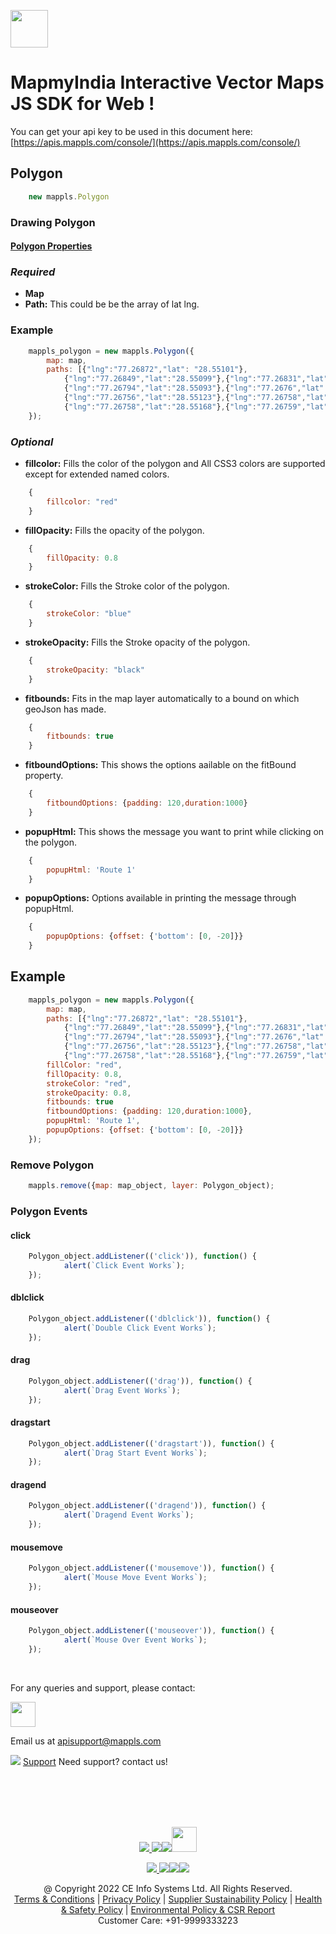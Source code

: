 [<img src="https://about.mappls.com/images/mappls-b-logo.svg" height="60"/> </p>](https://www.mapmyindia.com/api)

# MapmyIndia Interactive Vector Maps JS SDK for Web !

You can get your api key to be used in this document here: [https://apis.mappls.com/console/](https://apis.mappls.com/console/)


## Polygon

```js
	new mappls.Polygon
```

### Drawing Polygon

#### [Polygon Properties](#polygon-properties)

### *Required*

- **Map**
- **Path:** This could be be the array of lat lng.

### Example

```js
	mappls_polygon = new mappls.Polygon({
		map: map,
		paths: [{"lng":"77.26872","lat": "28.55101"},
			{"lng":"77.26849","lat":"28.55099"},{"lng":"77.26831","lat":"28.55097"},
			{"lng":"77.26794","lat":"28.55093"},{"lng":"77.2676","lat":"28.55089"},
			{"lng":"77.26756","lat":"28.55123"},{"lng":"77.26758","lat":"28.55145"},
			{"lng":"77.26758","lat":"28.55168"},{"lng":"77.26759","lat":"28.55172"}]
	});
```

### *Optional*

- **fillcolor:** Fills the color of the polygon and All CSS3 colors are supported except for extended named colors.

```js
	{
		fillcolor: "red"
	}
```

- **fillOpacity:** Fills the opacity of the polygon.

```js
	{
		fillOpacity: 0.8
	}
```

- **strokeColor:** Fills the Stroke color of the polygon.

```js
	{
		strokeColor: "blue"
	}
```

- **strokeOpacity:** Fills the Stroke opacity of the polygon.

```js
	{
		strokeOpacity: "black"
	}
```

- **fitbounds:** Fits in the map layer automatically to a bound on which geoJson has made.

```js
	{
		fitbounds: true
	}
```

- **fitboundOptions:** This shows the options aailable on the fitBound property.

```js
	{
		fitboundOptions: {padding: 120,duration:1000}
	}
```

- **popupHtml:** This shows the message you want to print while clicking on the polygon.

```js
	{
		popupHtml: 'Route 1'
	}
```

- **popupOptions:** Options available in printing the message through popupHtml.

```js
	{
		popupOptions: {offset: {'bottom': [0, -20]}}
	}
```


## Example

```js
	mappls_polygon = new mappls.Polygon({
		map: map,
		paths: [{"lng":"77.26872","lat": "28.55101"},
			{"lng":"77.26849","lat":"28.55099"},{"lng":"77.26831","lat":"28.55097"},
			{"lng":"77.26794","lat":"28.55093"},{"lng":"77.2676","lat":"28.55089"},
			{"lng":"77.26756","lat":"28.55123"},{"lng":"77.26758","lat":"28.55145"},
			{"lng":"77.26758","lat":"28.55168"},{"lng":"77.26759","lat":"28.55172"}],
		fillColor: "red",
		fillOpacity: 0.8,
		strokeColor: "red",
		strokeOpacity: 0.8,
		fitbounds: true
		fitboundOptions: {padding: 120,duration:1000},
		popupHtml: 'Route 1',
		popupOptions: {offset: {'bottom': [0, -20]}}
	});
```

### Remove Polygon

```js
	mappls.remove({map: map_object, layer: Polygon_object);
```

### Polygon Events

#### click

```js
	Polygon_object.addListener(('click')), function() {
			alert(`Click Event Works`);
	});
```

#### dblclick

```js
	Polygon_object.addListener(('dblclick')), function() {
			alert(`Double Click Event Works`);
	});
```

#### drag

```js
	Polygon_object.addListener(('drag')), function() {
			alert(`Drag Event Works`);
	});
```

#### dragstart

```js
	Polygon_object.addListener(('dragstart')), function() {
			alert(`Drag Start Event Works`);
	});
```

#### dragend

```js
	Polygon_object.addListener(('dragend')), function() {
			alert(`Dragend Event Works`);
	});
```

#### mousemove

```js
	Polygon_object.addListener(('mousemove')), function() {
			alert(`Mouse Move Event Works`);
	});
```

#### mouseover

```js
	Polygon_object.addListener(('mouseover')), function() {
			alert(`Mouse Over Event Works`);
	});
```


<br>

For any queries and support, please contact: 

[<img src="https://about.mappls.com/images/mappls-logo.svg" height="40"/> </p>](https://about.mappls.com/api/)
Email us at [apisupport@mappls.com](mailto:apisupport@mappls.com)


![](https://www.mapmyindia.com/api/img/icons/support.png)
[Support](https://about.mappls.com/contact/)
Need support? contact us!

<br></br>
<br></br>

[<p align="center"> <img src="https://www.mapmyindia.com/api/img/icons/stack-overflow.png"/> ](https://stackoverflow.com/questions/tagged/mappls-api)[![](https://www.mapmyindia.com/api/img/icons/blog.png)](https://about.mappls.com/blog/)[![](https://www.mapmyindia.com/api/img/icons/gethub.png)](https://github.com/Mappls-api)[<img src="https://mmi-api-team.s3.ap-south-1.amazonaws.com/API-Team/npm-logo.one-third%5B1%5D.png" height="40"/> </p>](https://www.npmjs.com/org/mapmyindia) 



[<p align="center"> <img src="https://www.mapmyindia.com/june-newsletter/icon4.png"/> ](https://www.facebook.com/Mapplsofficial)[![](https://www.mapmyindia.com/june-newsletter/icon2.png)](https://twitter.com/mappls)[![](https://www.mapmyindia.com/newsletter/2017/aug/llinkedin.png)](https://www.linkedin.com/company/mappls/)[![](https://www.mapmyindia.com/june-newsletter/icon3.png)](https://www.youtube.com/channel/UCAWvWsh-dZLLeUU7_J9HiOA)




<div align="center">@ Copyright 2022 CE Info Systems Ltd. All Rights Reserved.</div>

<div align="center"> <a href="https://about.mappls.com/api/terms-&-conditions">Terms & Conditions</a> | <a href="https://about.mappls.com/about/privacy-policy">Privacy Policy</a> | <a href="https://about.mappls.com/pdf/mapmyIndia-sustainability-policy-healt-labour-rules-supplir-sustainability.pdf">Supplier Sustainability Policy</a> | <a href="https://about.mappls.com/pdf/Health-Safety-Management.pdf">Health & Safety Policy</a> | <a href="https://about.mappls.com/pdf/Environment-Sustainability-Policy-CSR-Report.pdf">Environmental Policy & CSR Report</a>

<div align="center">Customer Care: +91-9999333223</div>
